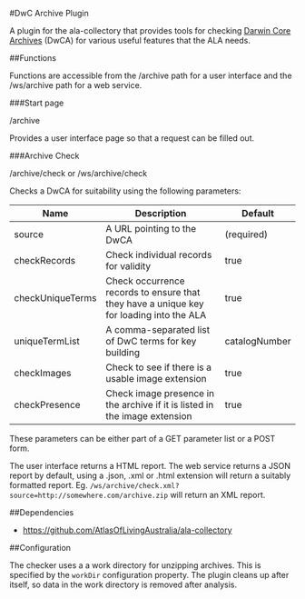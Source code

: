 #DwC Archive Plugin

A plugin for the ala-collectory that provides tools for
checking [Darwin Core Archives](http://www.gbif.org/resource/80636)
(DwCA) for various useful features that the ALA needs.

##Functions

Functions are accessible from the /archive path for a user interface
and the /ws/archive path for a web service.

###Start page

/archive

Provides a user interface page so that a request can be filled out.

###Archive Check

/archive/check or /ws/archive/check

Checks a DwCA for suitability using the following parameters:

|Name|Description|Default|
|----|-----------|-------|
|source|A URL pointing to the DwCA|(required)|
|checkRecords|Check individual records for validity|true|
|checkUniqueTerms|Check occurrence records to ensure that they have a unique key for loading into the ALA|true|
|uniqueTermList|A comma-separated list of DwC terms for key building|catalogNumber|
|checkImages|Check to see if there is a usable image extension|true|
|checkPresence|Check image presence in the archive if it is listed in the image extension|true|

These parameters can be either part of a GET parameter list or a POST form.

The user interface returns a HTML report. The web service returns a JSON report by default,
using a .json, .xml or .html extension will return a suitably formatted report.
Eg. `/ws/archive/check.xml?source=http://somewhere.com/archive.zip` will return an XML report.

##Dependencies

* https://github.com/AtlasOfLivingAustralia/ala-collectory

##Configuration

The checker uses a a work directory for unzipping archives.
This is specified by the `workDir` configuration property.
The plugin cleans up after itself, so data in the work directory is removed
after analysis.